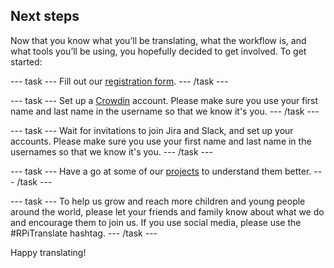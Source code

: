 
## Next steps

Now that you know what you’ll be translating, what the workflow is, and what tools you’ll be using, you hopefully decided to get involved. To get started:

--- task ---
Fill out our [registration form](https://docs.google.com/forms/d/e/1FAIpQLSe7yRAn-R2CL0tjh-MnGS01chvW1cVLxP8vpmVl9yVxigIH2Q/viewform?usp=sf_link).
--- /task ---

--- task ---
Set up a [Crowdin](https://crowdin.com/join) account. Please make sure you use your first name and last name in the username so that we know it's you. 
--- /task ---

--- task ---
Wait for invitations to join Jira and Slack, and set up your accounts. Please make sure you use your first name and last name in the usernames so that we know it's you. 
--- /task ---

--- task ---
Have a go at some of our [projects](https://projects.raspberrypi.org) to understand them better.
--- /task ---

--- task ---
To help us grow and reach more children and young people around the world, please let your friends and family know about what we do and encourage them to join us. If you use social media, please use the #RPiTranslate hashtag.
--- /task ---

Happy translating!
